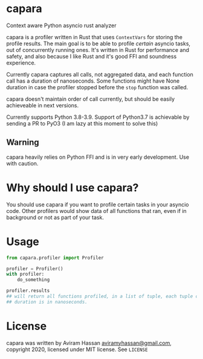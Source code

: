 # capara
Context aware Python asyncio rust analyzer

capara is a profiler written in Rust that uses `ContextVars` for storing the profile results.
The main goal is to be able to profile *certain* asyncio tasks, out of concurrently running ones.
It's written in Rust for performance and safety, and also because I like Rust and it's good FFI and soundness experience.

Currently capara captures all calls, not aggregated data, and each function call has a duration of nanoseconds.
Some functions might have None duration in case the profiler stopped before the `stop` function was called.

capara doesn't maintain order of call currently, but should be easily achieveable in next versions.

Currently supports Python 3.8-3.9. Support of Python3.7 is achievable by sending a PR to PyO3 (I am lazy at this moment to solve this)
## Warning
capara heavily relies on Python FFI and is in very early development. Use with caution.

# Why should I use capara?
You should use capara if you want to profile certain tasks in your asyncio code.
Other profilers would show data of all functions that ran, even if in background or not as part of your task.

# Usage
```py
from capara.profiler import Profiler

profiler = Profiler()
with profiler:
    do_something

profiler.results
## will return all functions profiled, in a list of tuple, each tuple containing an entry - (file_name, func_name, duration)
## duration is in nanoseconds.
```

# License
capara was written by Aviram Hassan <aviramyhassan@gmail.com>, copyright 2020, licensed under MIT license.
See `LICENSE`